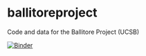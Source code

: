 # ballitoreproject
Code and data for the Ballitore Project (UCSB)

[![Binder](https://mybinder.org/badge_logo.svg)](https://mybinder.org/v2/gh/quadrismegistus/ballitoreproject/HEAD)